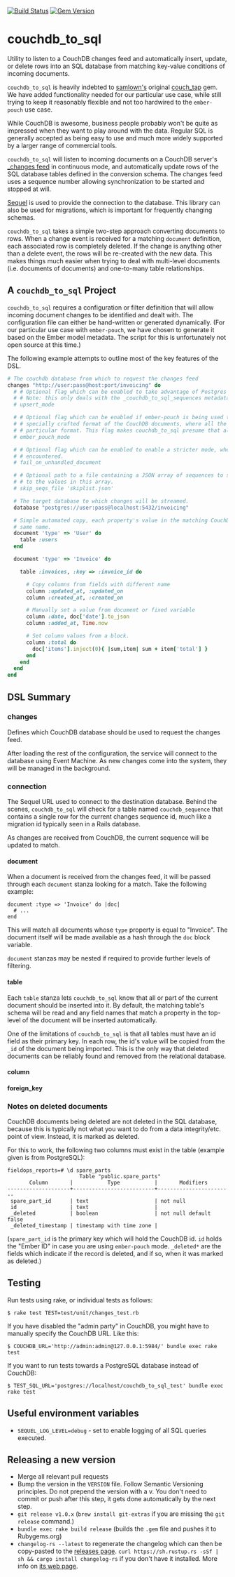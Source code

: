 [![Build Status](https://travis-ci.org/ecraft/couch_tap.svg?branch=master)](https://travis-ci.org/ecraft/couch_tap) [![Gem Version](https://badge.fury.io/rb/couchdb_to_sql.svg)](https://badge.fury.io/rb/couchdb_to_sql)

# couchdb_to_sql

Utility to listen to a CouchDB changes feed and automatically insert, update,
or delete rows into an SQL database from matching key-value conditions of incoming documents.

`couchdb_to_sql` is heavily indebted to [samlown's](https://github.com/samlown) original [couch_tap](https://github.com/samlown/couch_tap) gem. We have added functionality needed for our particular use case, while still trying to keep it reasonably flexible and not too hardwired to the `ember-pouch` use case.

While CouchDB is awesome, business people probably won't be quite as impressed when they want to play around with the data. Regular SQL is generally accepted as being easy to use and much more widely supported by a larger range of commercial tools.

`couchdb_to_sql` will listen to incoming documents on a CouchDB server's [_changes feed](http://docs.couchdb.org/en/2.1.0/api/database/changes.html) in continuous mode, and automatically update rows of the SQL database tables defined in the conversion schema. The changes feed uses a sequence number allowing synchronization to be started and stopped at will.

[Sequel](http://sequel.jeremyevans.net/) is used to provide the connection to the database. This library can also be used for migrations, which is important for frequently changing schemas.

`couchdb_to_sql` takes a simple two-step approach converting documents to rows. When a change event is received for a matching `document` definition, each associated row is completely deleted. If the change is anything other than a delete event, the rows will be re-created with the new data. This makes things much easier when trying to deal with multi-level documents (i.e. documents of documents) and one-to-many table relationships.


## A `couchdb_to_sql` Project

`couchdb_to_sql` requires a configuration or filter definition that will allow incoming document changes to be identified and dealt with. The configuration file can either be hand-written or generated dynamically. (For our particular use case with `ember-pouch`, we have chosen to generate it based on the Ember model metadata. The script for this is unfortunately not open source at this time.)

The following example attempts to outline most of the key features of the DSL.

```ruby
# The couchdb database from which to request the changes feed
changes "http://user:pass@host:port/invoicing" do
  # # Optional flag which can be enabled to take advantage of Postgres 9.5's support for INSERT CONFLICT, e.g. upserts.
  # # Note: this only deals with the _couchdb_to_sql_sequences metadata table, not the actual CouchDB documents themselves.
  # upsert_mode

  # # Optional flag which can be enabled if ember-pouch is being used to populate the CouchDB database. ember-pouch uses a
  # # specially crafted format of the CouchDB documents, where all the data is placed in 'data' node and the 'id' follows a
  # # particular format. This flag makes couchdb_to_sql presume that all CouchDB documents for the given stream follow this format.
  # ember_pouch_mode

  # # Optional flag which can be enabled to enable a stricter mode, where processing will abort if an unhandled document is
  # # encountered.
  # fail_on_unhandled_document

  # # Optional path to a file containing a JSON array of sequences to skip. The 'seq' value of incoming documents will be compared
  # # to the values in this array.
  # skip_seqs_file 'skiplist.json'

  # The target database to which changes will be streamed.
  database "postgres://user:pass@localhost:5432/invoicing"

  # Simple automated copy, each property's value in the matching CouchDB document will be copied to the table field with the
  # same name.
  document 'type' => 'User' do
    table :users
  end

  document 'type' => 'Invoice' do

    table :invoices, :key => :invoice_id do

      # Copy columns from fields with different name
      column :updated_at, :updated_on
      column :created_at, :created_on

      # Manually set a value from document or fixed variable
      column :date, doc['date'].to_json
      column :added_at, Time.now

      # Set column values from a block.
      column :total do
        doc['items'].inject(0){ |sum,item| sum + item['total'] }
      end
    end
  end
end
```

## DSL Summary

### changes

Defines which CouchDB database should be used to request the changes feed.

After loading the rest of the configuration, the service will connect to the database using Event Machine. As new changes come into the system, they will be managed in the background.


### connection

The Sequel URL used to connect to the destination database. Behind the scenes, `couchdb_to_sql` will check for a table named `couchdb_sequence` that contains a single row for the current changes sequence id, much like a migration id typically seen in a Rails database.

As changes are received from CouchDB, the current sequence will be updated to match.

#### document

When a document is received from the changes feed, it will be passed through each
`document` stanza looking for a match. Take the following example:

    document :type => 'Invoice' do |doc|
      # ...
    end

This will match all documents whose `type` property is equal to "Invoice". The document itself will be made available as a hash through the `doc` block variable.

`document` stanzas may be nested if required to provide further levels of filtering.

#### table

Each `table` stanza lets `couchdb_to_sql` know that all or part of the current document should be inserted into it. By default, the matching table's schema will be read and any field names that match a property in the top-level of the document will be inserted automatically.

One of the limitations of `couchdb_to_sql` is that all tables must have an id field as their primary key. In each row, the id's value will be copied from the `_id` of the document being imported. This is the only way that deleted documents can be reliably found and removed from the relational database.

#### column

#### foreign_key


### Notes on deleted documents

CouchDB documents being deleted are not deleted in the SQL database, because this is typically not what you want to do from a data integrity/etc. point of view. Instead, it is marked as deleted.

For this to work, the following two columns must exist in the table (example given is from PostgreSQL):

```
fieldops_reports=# \d spare_parts
                       Table "public.spare_parts"
       Column       |           Type           |       Modifiers
--------------------+--------------------------+------------------------
 spare_part_id      | text                     | not null
 id                 | text                     |
 _deleted           | boolean                  | not null default false
 _deleted_timestamp | timestamp with time zone |
```

(`spare_part_id` is the primary key which will hold the CouchDB id. `id` holds the "Ember ID" in case you are using `ember-pouch` mode. `_deleted*` are the fields which indicate if the record is deleted, and if so, when it was marked as deleted.)

## Testing

Run tests using rake, or individual tests as follows:

```shell
$ rake test TEST=test/unit/changes_test.rb
```

If you have disabled the "admin party" in CouchDB, you might have to manually specify the CouchDB URL. Like this:

```shell
$ COUCHDB_URL='http://admin:admin@127.0.0.1:5984/' bundle exec rake test
```

If you want to run tests towards a PostgreSQL database instead of CouchDB:

```shell
$ TEST_SQL_URL='postgres://localhost/couchdb_to_sql_test' bundle exec rake test
```

## Useful environment variables

- `SEQUEL_LOG_LEVEL=debug` - set to enable logging of all SQL queries executed.

## Releasing a new version

- Merge all relevant pull requests
- Bump the version in the `VERSION` file. Follow Semantic Versioning principles. Do not prepend the version with a v. You don't need to commit or push after this step, it gets done automatically by the next step.
- `git release v1.0.x` (`brew install git-extras` if you are missing the `git release` command.)
- `bundle exec rake build release` (builds the `.gem` file and pushes it to Rubygems.org)
- `changelog-rs --latest` to regenerate the changelog which can then be copy-pasted to the [releases page](https://github.com/ecraft/couchdb_to_sql/releases). `curl https://sh.rustup.rs -sSf | sh && cargo install changelog-rs` if you don't have it installed. More info on [its web page](https://github.com/perlun/changelog-rs).
